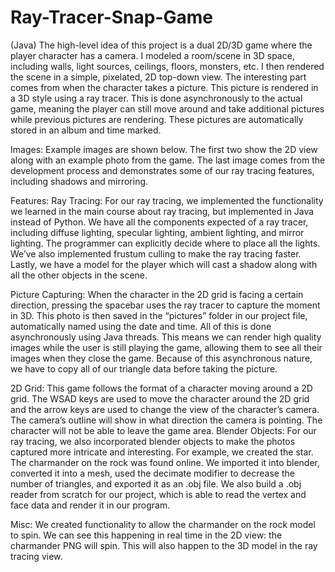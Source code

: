 # Ray-Tracer-Snap-Game
(Java) The high-level idea of this project is a dual 2D/3D game where the player character has a camera. I modeled a room/scene in 3D space, including walls, light sources, ceilings, floors, monsters, etc. I then rendered the scene in a simple, pixelated, 2D top-down view. The interesting part comes from when the character takes a picture. This picture is rendered in a 3D style using a ray tracer. This is done asynchronously to the actual game, meaning the player can still move around and take additional pictures while previous pictures are rendering. These pictures are automatically stored in an album and time marked.

Images:
Example images are shown below. The first two show the 2D view along with an example photo
from the game. The last image comes from the development process and demonstrates some of
our ray tracing features, including shadows and mirroring.

Features:
Ray Tracing: For our ray tracing, we implemented the functionality we learned in the main
course about ray tracing, but implemented in Java instead of Python. We have all the components
expected of a ray tracer, including diffuse lighting, specular lighting, ambient lighting, and
mirror lighting. The programmer can explicitly decide where to place all the lights. We’ve also
implemented frustum culling to make the ray tracing faster. Lastly, we have a model for the
player which will cast a shadow along with all the other objects in the scene.

Picture Capturing: When the character in the 2D grid is facing a certain direction, pressing the
spacebar uses the ray tracer to capture the moment in 3D. This photo is then saved in the
“pictures” folder in our project file, automatically named using the date and time. All of this is
done asynchronously using Java threads. This means we can render high quality images while
the user is still playing the game, allowing them to see all their images when they close the game.
Because of this asynchronous nature, we have to copy all of our triangle data before taking the
picture.

2D Grid: This game follows the format of a character moving around a 2D grid. The WSAD
keys are used to move the character around the 2D grid and the arrow keys are used to change
the view of the character’s camera. The camera’s outline will show in what direction the camera
is pointing. The character will not be able to leave the game area.
Blender Objects: For our ray tracing, we also incorporated blender objects to make the photos
captured more intricate and interesting. For example, we created the star. The charmander on the
rock was found online. We imported it into blender, converted it into a mesh, used the decimate
modifier to decrease the number of triangles, and exported it as an .obj file. We also build a .obj
reader from scratch for our project, which is able to read the vertex and face data and render it in
our program.

Misc: We created functionality to allow the charmander on the rock model to spin. We can see
this happening in real time in the 2D view: the charmander PNG will spin. This will also happen
to the 3D model in the ray tracing view.
